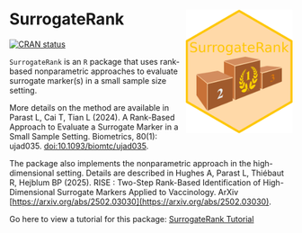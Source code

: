 # SurrogateRank <img src="hex_SurrogateRank.png" align="right" height="220" alt="SurrogateRank hex logo" />

<!-- badges: start -->
[![CRAN status](https://www.r-pkg.org/badges/version/SurrogateRank)](https://CRAN.R-project.org/package=SurrogateRank)
<!-- badges: end -->

`SurrogateRank` is an `R` package that uses rank-based nonparametric approaches to evaluate surrogate marker(s) in a small sample size setting.    

More details on the method are available in Parast L, Cai T, Tian L (2024). A Rank-Based Approach to Evaluate a Surrogate Marker
in a Small Sample Setting. Biometrics, 80(1): ujad035.  [doi:10.1093/biomtc/ujad035](https://doi.org/10.1093/biomtc/ujad035). 

The package also implements the nonparametric approach in the high-dimensional setting. Details are described in Hughes A, Parast L, Thiébaut R, Hejblum BP (2025). RISE : Two-Step Rank-Based Identification of High-Dimensional Surrogate Markers Applied to Vaccinology. ArXiv [https://arxiv.org/abs/2502.03030](https://arxiv.org/abs/2502.03030). 

Go here to view a tutorial for this package: [SurrogateRank Tutorial](https://htmlpreview.github.io/?https://github.com/laylaparast/SurrogateRank/blob/main/SurrogateRank_tutorial.html)  
